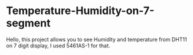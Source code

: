 # Temperature-Humidity-on-7-segment
Hello, this project allows you to see Humidity and temperature from DHT11 on 7 digit display, I used 5461AS-1 for that.
